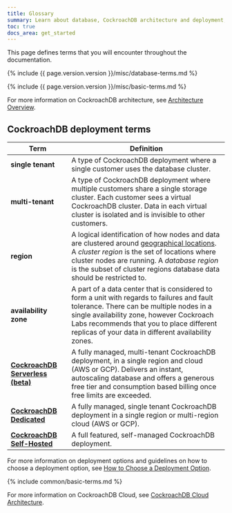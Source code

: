 ```yaml
---
title: Glossary
summary: Learn about database, CockroachDB architecture and deployment, and CockroachCloud terminology.
toc: true
docs_area: get_started
---
```


This page defines terms that you will encounter throughout the documentation.

{% include {{ page.version.version }}/misc/database-terms.md %}

{% include {{ page.version.version }}/misc/basic-terms.md %}

For more information on CockroachDB architecture, see [Architecture Overview](overview.html#overview).

## CockroachDB deployment terms

Term | Definition
-----|-----------
**single tenant** | A type of CockroachDB deployment where a single customer uses the database cluster.
**multi-tenant** | A type of CockroachDB deployment where multiple customers share a single storage cluster. Each customer sees a virtual CockroachDB cluster. Data in each virtual cluster is isolated and is invisible to other customers.
**region** | A logical identification of how nodes and data are clustered around [geographical locations](../multiregion-overview.html). A _cluster region_ is the set of locations where cluster nodes are running. A _database region_ is the subset of cluster regions database data should be restricted to.
**availability zone**  | A part of a data center that is considered to form a unit with regards to failures and fault tolerance. There can be multiple nodes in a single availability zone, however Cockroach Labs recommends that you to place different replicas of your data in different availability zones.
**[CockroachDB Serverless (beta)](../../cockroachcloud/quickstart.html)** | A fully managed, multi-tenant CockroachDB deployment, in a single region and cloud (AWS or GCP). Delivers an instant, autoscaling database and offers a generous free tier and consumption based billing once free limits are exceeded.
**[CockroachDB Dedicated](../../cockroachcloud/quickstart-trial-cluster.html)** | A fully managed, single tenant CockroachDB deployment in a single region or multi-region cloud (AWS or GCP).
**[CockroachDB Self-Hosted](../start-a-local-cluster.html)** | A full featured, self-managed CockroachDB deployment.

For more information on deployment options and guidelines on how to choose a deployment option, see [How to Choose a Deployment Option](../choose-a-deployment-option.html).

{% include common/basic-terms.md %}

For more information on CockroachDB Cloud, see [CockroachDB Cloud Architecture](../../cockroachcloud/architecture.html#architecture).
